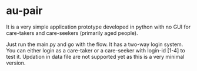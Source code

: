 # au-pair
It is a very simple application prototype developed in python with no GUI for care-takers and care-seekers (primarily aged people).

Just run the main.py and go with the flow.
It has a two-way login system. You can either login as a care-taker or a care-seeker with login-id [1-4] to test it. 
Updation in data file are not supported yet as this is a very minimal version.
